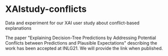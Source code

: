 # XAIstudy-conflicts
Data and experiment for our XAI user study about conflict-based explanations

The paper "Explaining Decision-Tree Predictions by Addressing Potential Conflicts between Predictions and Plausible Expectations" describing the work has been accepted at INLG21. We will provide the link when published.
